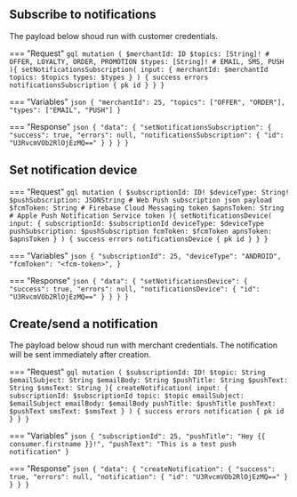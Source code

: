 ## Subscribe to notifications
The payload below shoud run with customer credentials.

=== "Request"
    ```gql
    mutation (
      $merchantId: ID
      $topics: [String]! # OFFER, LOYALTY, ORDER, PROMOTION
      $types: [String]! # EMAIL, SMS, PUSH
    ){
      setNotificationsSubscription(
        input: {
          merchantId: $merchantId
          topics: $topics
          types: $types
        }
      ) {
        success
        errors
        notificationsSubscription {
          pk
          id
        }
      }
    }
    ```

=== "Variables"
    ```json
    {
      "merchantId": 25,
      "topics": ["OFFER", "ORDER"],
      "types": ["EMAIL", "PUSH"]
    }
    ```

=== "Response"
    ```json
    {
        "data": {
            "setNotificationsSubscription": {
                "success": true,
                "errors": null,
                "notificationsSubscription": {
                    "id": "U3RvcmVOb2RlOjEzMQ=="
                }
            }
        }
    }
    ```


## Set notification device

=== "Request"
    ```gql
    mutation (
      $subscriptionId: ID!
      $deviceType: String!
      $pushSubscription: JSONString # Web Push subscription json payload
      $fcmToken: String # Firebase Cloud Messaging token
      $apnsToken: String # Apple Push Notification Service token
    ){
      setNotificationsDevice(
        input: {
          subscriptionId: $subscriptionId
          deviceType: $deviceType
          pushSubscription: $pushSubscription
          fcmToken: $fcmToken
          apnsToken: $apnsToken
        }
      ) {
        success
        errors
        notificationsDevice {
          pk
          id
        }
      }
    }
    ```

=== "Variables"
    ```json
    {
      "subscriptionId": 25,
      "deviceType": "ANDROID",
      "fcmToken": "<fcm-token>",
    }
    ```

=== "Response"
    ```json
    {
        "data": {
            "setNotificationsDevice": {
                "success": true,
                "errors": null,
                "notificationsDevice": {
                    "id": "U3RvcmVOb2RlOjEzMQ=="
                }
            }
        }
    }
    ```


## Create/send a notification
The payload below shoud run with merchant credentials.
The notification will be sent immediately after creation.

=== "Request"
    ```gql
    mutation (
      $subscriptionId: ID!
      $topic: String
      $emailSubject: String
      $emailBody: String
      $pushTitle: String
      $pushText: String
      $smsText: String
    ){
      createNotification(
        input: {
          subscriptionId: $subscriptionId
          topic: $topic
          emailSubject: $emailSubject
          emailBody: $emailBody
          pushTitle: $pushTitle
          pushText: $pushText
          smsText: $smsText
        }
      ) {
        success
        errors
        notification {
          pk
          id
        }
      }
    }
    ```

=== "Variables"
    ```json
    {
      "subscriptionId": 25,
      "pushTitle": "Hey {{ consumer.firstname }}!",
      "pushText": "This is a test push notification"
    }
    ```

=== "Response"
    ```json
    {
        "data": {
            "createNotification": {
                "success": true,
                "errors": null,
                "notification": {
                    "id": "U3RvcmVOb2RlOjEzMQ=="
                }
            }
        }
    }
    ```
